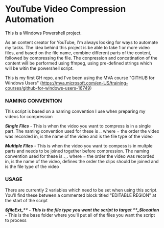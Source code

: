 # YouTube Video Compression Automation

This is a Windows Powershell project. 

As an content creator for YouTube, I'm always looking for ways to automate my tasks. The idea behind this project is be able to take 1 or more video files, and based on the file name, combine different parts of the content, followed by compressing the file. The conpression and concatination of the content will be performed using ffmpeg, using pre-defined strings which will be witin the powershell script.

This is my first GH repo, and I've been using the MVA course "GITHUB for Windows Users" (https://mva.microsoft.com/en-US/training-courses/github-for-windows-users-16749)

### NAMING CONVENTION

This script is based on a naming convention I use when preparing my videos for compression

**_Single Files_** - This is when the video you want to compress is in a single part. The naming convention used for these is <number>.<filename>.<extension> where <number> = the order the video was recorded in, <filename> is the name of the video and <extension> is the file type of the video
  
**_Multiple Files_** - This is when the video you want to compess is in multple parts and needs to be joined together before compression. The naming convention used for these is <number>.<filename>_<partNumber>.<extension> where <number> = the order the video was recorded in, <filename> is the name of the video, <partNumber> defines the order the clips should be joined and <extension> is the file type of the video 

### USAGE

There are currently 2 variables which need to be set when using this script. You'll find these between a commented block titled "EDITABLE REGION" at the start of the script

**_$fileExt_** - This is the file type you want the script to target
**_$location_** - This is the base folder where you'll put all of the files you want the script to process
